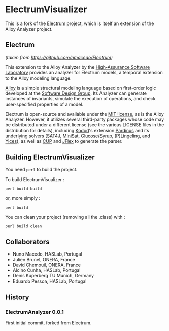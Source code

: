 # ElectrumVisualizer

This is a fork of the [Electrum](https://github.com/nmacedo/Electrum) project, which is itself an extension of the Alloy Analyzer project.

## Electrum

*(taken from https://github.com/nmacedo/Electrum)*

This extension to the Alloy Analyzer by the [High-Assurance Software Laboratory](http://haslab.di.uminho.pt) provides an analyzer for Electrum models, a temporal extension to the Alloy modeling language.

[Alloy](http://alloy.mit.edu/) is a simple structural modeling language based on first-order logic developed at the [Software Design Group](http://sdg.csail.mit.edu/). Its Analyzer can generate instances of invariants, simulate the execution of operations, and check user-specified properties of a model.

Electrum is open-source and available under the [MIT license](LICENSE), as is the Alloy Analyzer. However, it utilizes several third-party packages whose code may be distributed under a different license (see the various LICENSE files in the distribution for details), including [Kodod](https://github.com/emina/kodkod)'s extension [Pardinus](https://github.com/nmacedo/Pardinus) and its underlying solvers ([SAT4J](http://www.sat4j.org), [MiniSat](http://minisat.se), [Glucose/Syrup](http://www.labri.fr/perso/lsimon/glucose/), [(P)Lingeling](http://fmv.jku.at/lingeling/), and [Yices](http://yices.csl.sri.com)), as well as [CUP](http://www2.cs.tum.edu/projects/cup/) and [JFlex](http://jflex.de/) to generate the parser.

## Building ElectrumVisualizer

You need `perl` to build the project.

To build ElectrumVisualizer :
```
perl build build
```
or, more simply :
```
perl build
```

You can clean your project (removing all the .class) with :
```
perl build clean
```

## Collaborators
- Nuno Macedo, HASLab, Portugal
- Julien Brunel, ONERA, France
- David Chemouil, ONERA, France
- Alcino Cunha, HASLab, Portugal
- Denis Kuperberg TU Munich, Germany
- Eduardo Pessoa, HASLab, Portugal

## History

### ElectrumAnalyzer 0.0.1

First initial commit, forked from Electrum.
